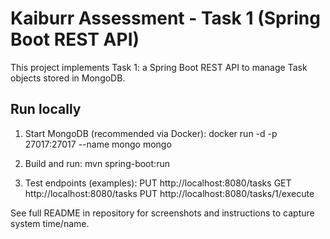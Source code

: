 # Kaiburr Assessment - Task 1 (Spring Boot REST API)

This project implements Task 1: a Spring Boot REST API to manage Task objects stored in MongoDB.

## Run locally

1. Start MongoDB (recommended via Docker):
   docker run -d -p 27017:27017 --name mongo mongo

2. Build and run:
   mvn spring-boot:run

3. Test endpoints (examples):
   PUT http://localhost:8080/tasks
   GET http://localhost:8080/tasks
   PUT http://localhost:8080/tasks/1/execute

See full README in repository for screenshots and instructions to capture system time/name.
